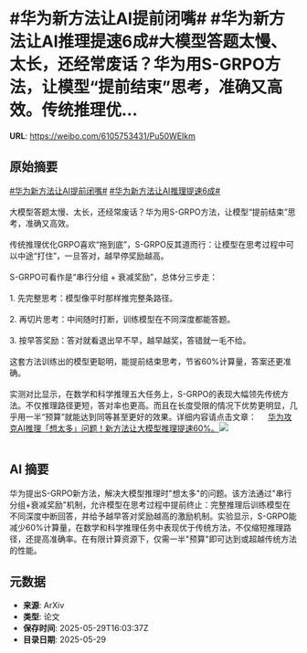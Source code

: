# #华为新方法让AI提前闭嘴# #华为新方法让AI推理提速6成#大模型答题太慢、太长，还经常废话？华为用S-GRPO方法，让模型“提前结束”思考，准确又高效。传统推理优...

**URL**: https://weibo.com/6105753431/Pu50WEIkm

## 原始摘要

<a href="https://m.weibo.cn/search?containerid=231522type%3D1%26t%3D10%26q%3D%23%E5%8D%8E%E4%B8%BA%E6%96%B0%E6%96%B9%E6%B3%95%E8%AE%A9AI%E6%8F%90%E5%89%8D%E9%97%AD%E5%98%B4%23&amp;extparam=%23%E5%8D%8E%E4%B8%BA%E6%96%B0%E6%96%B9%E6%B3%95%E8%AE%A9AI%E6%8F%90%E5%89%8D%E9%97%AD%E5%98%B4%23" data-hide=""><span class="surl-text">#华为新方法让AI提前闭嘴#</span></a> <a href="https://m.weibo.cn/search?containerid=231522type%3D1%26t%3D10%26q%3D%23%E5%8D%8E%E4%B8%BA%E6%96%B0%E6%96%B9%E6%B3%95%E8%AE%A9AI%E6%8E%A8%E7%90%86%E6%8F%90%E9%80%9F6%E6%88%90%23&amp;extparam=%23%E5%8D%8E%E4%B8%BA%E6%96%B0%E6%96%B9%E6%B3%95%E8%AE%A9AI%E6%8E%A8%E7%90%86%E6%8F%90%E9%80%9F6%E6%88%90%23" data-hide=""><span class="surl-text">#华为新方法让AI推理提速6成#</span></a><br><br>大模型答题太慢、太长，还经常废话？华为用S-GRPO方法，让模型“提前结束”思考，准确又高效。<br><br>传统推理优化GRPO喜欢“拖到底”，S-GRPO反其道而行：让模型在思考过程中可以中途“打住”，一旦答对，越早停奖励越高。<br><br>S-GRPO可看作是“串行分组 + 衰减奖励”，总体分三步走：<br><br>1. 先完整思考：模型像平时那样推完整条路径。<br><br>2. 再切片思考：中间随时打断，训练模型在不同深度都能答题。<br><br>3. 按早答奖励：答对就看退出早不早，越早越奖，答错就一毛不给。<br><br>这套方法训练出的模型更聪明，能提前结束思考，节省60%计算量，答案还更准确。<br><br>实测对比显示，在数学和科学推理五大任务上，S-GRPO的表现大幅领先传统方法。不仅推理路径更短，答对率也更高。而且在长度受限的情况下优势更明显，几乎用一半“预算”就能达到同等甚至更好的效果。详细内容请点击文章： <a href="https://weibo.com/ttarticle/p/show?id=2309405171691193237578" data-hide=""><span class="url-icon"><img style="width: 1rem;height: 1rem" src="https://h5.sinaimg.cn/upload/2015/09/25/3/timeline_card_small_article_default.png" referrerpolicy="no-referrer"></span><span class="surl-text">华为攻克AI推理「想太多」问题！新方法让大模型推理提速60%。</span></a><img style="" src="https://tvax4.sinaimg.cn/large/006Fd7o3gy1i1whmieijij30m00cejsj.jpg" referrerpolicy="no-referrer"><br><br>

## AI 摘要

华为提出S-GRPO新方法，解决大模型推理时"想太多"的问题。该方法通过"串行分组+衰减奖励"机制，允许模型在思考过程中提前终止：完整推理后训练模型在不同深度中断回答，并给予越早答对奖励越高的激励机制。实验显示，S-GRPO能减少60%计算量，在数学和科学推理任务中表现优于传统方法，不仅缩短推理路径，还提高准确率。在有限计算资源下，仅需一半"预算"即可达到或超越传统方法的性能。

## 元数据

- **来源**: ArXiv
- **类型**: 论文
- **保存时间**: 2025-05-29T16:03:37Z
- **目录日期**: 2025-05-29
